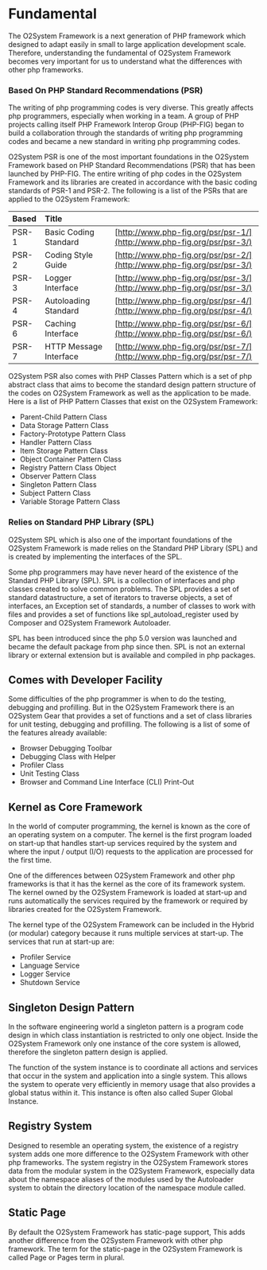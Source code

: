 # Fundamental

The O2System Framework is a next generation of PHP framework which designed to adapt easily in small to large application development scale. Therefore, understanding the fundamental of O2System Framework becomes very important for us to understand what the differences with other php frameworks.

### Based On PHP Standard Recommendations \(PSR\)

The writing of php programming codes is very diverse. This greatly affects php programmers, especially when working in a team. A group of PHP projects calling itself PHP Framework Interop Group \(PHP-FIG\) began to build a collaboration through the standards of writing php programming codes and became a new standard in writing php programming codes.

O2System PSR is one of the most important foundations in the O2System Framework based on PHP Standard Recommendations \(PSR\) that has been launched by PHP-FIG. The entire writing of php codes in the O2System Framework and its libraries are created in accordance with the basic coding standards of PSR-1 and PSR-2. The following is a list of the PSRs that are applied to the O2System Framework:

| Based | Title |  |
| :--- | :--- | :--- |
| PSR-1 | Basic Coding Standard | [http://www.php-fig.org/psr/psr-1/](http://www.php-fig.org/psr/psr-3/) |
| PSR-2 | Coding Style Guide | [http://www.php-fig.org/psr/psr-2/](http://www.php-fig.org/psr/psr-3/) |
| PSR-3 | Logger Interface | [http://www.php-fig.org/psr/psr-3/](http://www.php-fig.org/psr/psr-3/) |
| PSR-4 | Autoloading Standard | [http://www.php-fig.org/psr/psr-4/](http://www.php-fig.org/psr/psr-4/) |
| PSR-6 | Caching Interface | [http://www.php-fig.org/psr/psr-6/](http://www.php-fig.org/psr/psr-6/) |
| PSR-7 | HTTP Message Interface | [http://www.php-fig.org/psr/psr-7/](http://www.php-fig.org/psr/psr-7/) |

O2System PSR also comes with PHP Classes Pattern which is a set of php abstract class that aims to become the standard design pattern structure of the codes on O2System Framework as well as the application to be made. Here is a list of PHP Pattern Classes that exist on the O2System Framework:

* Parent-Child Pattern Class
* Data Storage Pattern Class
* Factory-Prototype Pattern Class
* Handler Pattern Class
* Item Storage Pattern Class
* Object Container Pattern Class
* Registry Pattern Class Object
* Observer Pattern Class
* Singleton Pattern Class
* Subject Pattern Class
* Variable Storage Pattern Class

### Relies on Standard PHP Library \(SPL\)

O2System SPL which is also one of the important foundations of the O2System Framework is made relies on the Standard PHP Library \(SPL\) and is created by implementing the interfaces of the SPL.

Some php programmers may have never heard of the existence of the Standard PHP Library \(SPL\). SPL is a collection of interfaces and php classes created to solve common problems. The SPL provides a set of standard datastructure, a set of iterators to traverse objects, a set of interfaces, an Exception set of standards, a number of classes to work with files and provides a set of functions like spl\_autoload\_register used by Composer and O2System Framework Autoloader.

SPL has been introduced since the php 5.0 version was launched and became the default package from php since then. SPL is not an external library or external extension but is available and compiled in php packages.

## Comes with Developer Facility

Some difficulties of the php programmer is when to do the testing, debugging and profilling. But in the O2System Framework there is an O2System Gear that provides a set of functions and a set of class libraries for unit testing, debugging and profilling. The following is a list of some of the features already available:

* Browser Debugging Toolbar
* Debugging Class with Helper
* Profiler Class
* Unit Testing Class
* Browser and Command Line Interface \(CLI\) Print-Out

## Kernel as Core Framework

In the world of computer programming, the kernel is known as the core of an operating system on a computer. The kernel is the first program loaded on start-up that handles start-up services required by the system and where the input / output \(I/O\) requests to the application are processed for the first time.

One of the differences between O2System Framework and other php frameworks is that it has the kernel as the core of its framework system. The kernel owned by the O2System Framework is loaded at start-up and runs automatically the services required by the framework or required by libraries created for the O2System Framework.

The kernel type of the O2System Framework can be included in the Hybrid \(or modular\) category because it runs multiple services at start-up. The services that run at start-up are:

* Profiler Service
* Language Service
* Logger Service
* Shutdown Service

## Singleton Design Pattern

In the software engineering world a singleton pattern is a program code design in which class instantiation is restricted to only one object. Inside the O2System Framework only one instance of the core system is allowed, therefore the singleton pattern design is applied.

The function of the system instance is to coordinate all actions and services that occur in the system and application into a single system. This allows the system to operate very efficiently in memory usage that also provides a global status within it. This instance is often also called Super Global Instance.

## Registry System

Designed to resemble an operating system, the existence of a registry system adds one more difference to the O2System Framework with other php frameworks. The system registry in the O2System Framework stores data from the modular system in the O2System Framework, especially data about the namespace aliases of the modules used by the Autoloader system to obtain the directory location of the namespace module called.

## Static Page

By default the O2System Framework has static-page support, This adds another difference from the O2System Framework with other php framework. The term for the static-page in the O2System Framework is called Page or Pages term in plural.


